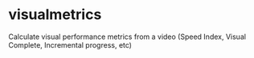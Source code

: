 visualmetrics
=============

Calculate visual performance metrics from a video (Speed Index, Visual Complete, Incremental progress, etc)
